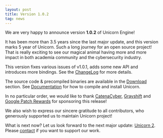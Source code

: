 ```yaml
---
layout: post
title: Version 1.0.2
tag: news
---
```


We are very happy to announce version **1.0.2** of Unicorn Engine!

It has been more than 3.5 years since the last major update, and this version marks 5 year of Unicorn. Such a long journey for an open source project! That is really exciting to see our magical animal having more and more impact in both academia community and the cybersecurity industry.

This version fixes various issues of v1.0.1, adds some new API and introduces more bindings. See the [ChangeLog](/changelog/) for more details.

The source code & precompiled binaries are available in the [Download](/download/) section. See [Documentation](/docs/) for how to compile and install Unicorn.

In no particular order, we would like to thank [CatenaCyber](https://catenacyber.fr), [Grayshift](https://www.grayshift.com) and [Google Patch Rewards](https://www.google.com/about/appsecurity/patch-rewards/) for sponsoring this release!

We also wish to express our sincere gratitude to all contributors, who generously supported us to maintain Unicorn project!

What is next now? Let us look forward to the next major update: [Unicorn 2](https://github.com/unicorn-engine/unicorn/issues/1217). Please [contact](/contact) if you want to support our work.

